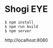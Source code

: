 Shogi EYE
==============


```shell
$ npm install
$ npm run build
$ npm server
```

http://localhost:8080

